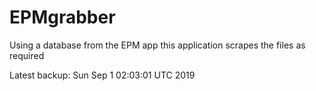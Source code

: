 # EPMgrabber
Using a database from the EPM app this application scrapes the files as required


Latest backup: Sun Sep 1 02:03:01 UTC 2019
